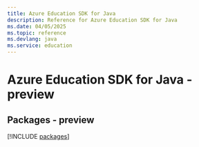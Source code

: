 ```yaml
---
title: Azure Education SDK for Java
description: Reference for Azure Education SDK for Java
ms.date: 04/05/2025
ms.topic: reference
ms.devlang: java
ms.service: education
---
```

# Azure Education SDK for Java - preview
## Packages - preview
[!INCLUDE [packages](education-index.md)]